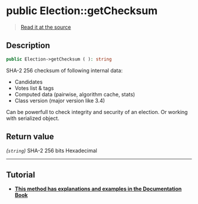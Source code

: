 # public Election::getChecksum

> [Read it at the source](https://github.com/julien-boudry/Condorcet/blob/master/src/Election.php#L267)

## Description    

```php
public Election->getChecksum ( ): string
```

SHA-2 256 checksum of following internal data:
* Candidates
* Votes list & tags
* Computed data (pairwise, algorithm cache, stats)
* Class version (major version like 3.4)

Can be powerfull to check integrity and security of an election. Or working with serialized object.


## Return value   

*(`string`)* SHA-2 256 bits Hexadecimal


---------------------------------------

## Tutorial

* **[This method has explanations and examples in the Documentation Book](https://docs.condorcet.io/book/3.AsPhpLibrary/8.GoFurther/2.CryptographicChecksum)**    
